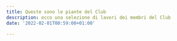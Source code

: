 ```yaml
---
title: Queste sono le piante del Club
description: ecco una selezione di lavori dei membri del Club
date: '2022-02-01T00:59:00+01:00'

---
```

